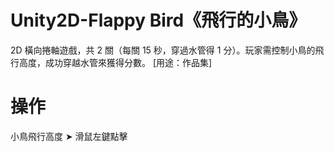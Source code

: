 # Unity2D-Flappy Bird《飛行的小鳥》
2D 橫向捲軸遊戲，共 2 關（每關 15 秒，穿過水管得 1 分）。玩家需控制小鳥的飛行高度，成功穿越水管來獲得分數。
[用途：作品集]

# 操作
小鳥飛行高度 ➤ 滑鼠左鍵點擊
